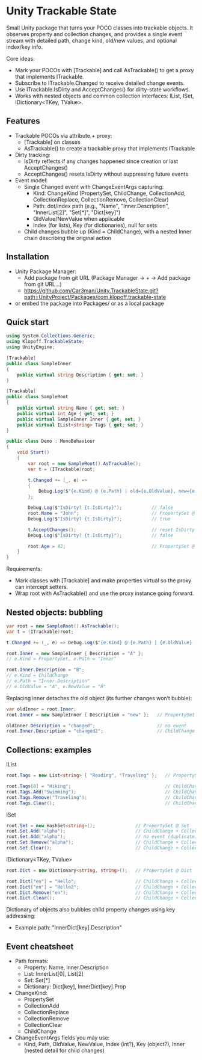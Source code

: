 # Unity Trackable State

Small Unity package that turns your POCO classes into trackable objects. It observes property and collection changes, and provides a single event stream with detailed path, change kind, old/new values, and optional index/key info.

Core ideas:
- Mark your POCOs with [Trackable] and call AsTrackable() to get a proxy that implements ITrackable.
- Subscribe to ITrackable.Changed to receive detailed change events.
- Use ITrackable.IsDirty and AcceptChanges() for dirty-state workflows.
- Works with nested objects and common collection interfaces: IList<T>, ISet<T>, IDictionary<TKey, TValue>.

## Features

- Trackable POCOs via attribute + proxy:
  - [Trackable] on classes
  - AsTrackable() to create a trackable proxy that implements ITrackable
- Dirty tracking:
  - IsDirty reflects if any changes happened since creation or last AcceptChanges()
  - AcceptChanges() resets IsDirty without suppressing future events
- Event model:
  - Single Changed event with ChangeEventArgs capturing:
    - Kind: ChangeKind (PropertySet, ChildChange, CollectionAdd, CollectionReplace, CollectionRemove, CollectionClear)
    - Path: dot/index path (e.g., "Name", "Inner.Description", "InnerList[2]", "Set[*]", "Dict[key]")
    - OldValue/NewValue when applicable
    - Index (for lists), Key (for dictionaries), null for sets
  - Child changes bubble up (Kind = ChildChange), with a nested Inner chain describing the original action

## Installation

- Unity Package Manager:
  - Add package from git URL (Package Manager → + → Add package from git URL…)
  - https://github.com/Car3man/Unity.TrackableState.git?path=UnityProject/Packages/com.klopoff.trackable-state
- or embed the package into Packages/ or as a local package

## Quick start

```csharp
using System.Collections.Generic;
using Klopoff.TrackableState;
using UnityEngine;

[Trackable]
public class SampleInner
{
    public virtual string Description { get; set; }
}

[Trackable]
public class SampleRoot
{
    public virtual string Name { get; set; }
    public virtual int Age { get; set; }
    public virtual SampleInner Inner { get; set; }
    public virtual IList<string> Tags { get; set; }
}

public class Demo : MonoBehaviour
{
    void Start()
    {
        var root = new SampleRoot().AsTrackable();
        var t = (ITrackable)root;

        t.Changed += (_, e) =>
        {
            Debug.Log($"{e.Kind} @ {e.Path} | old={e.OldValue}, new={e.NewValue}, idx={e.Index}, key={e.Key}");
        };

        Debug.Log($"IsDirty? {t.IsDirty}");           // false
        root.Name = "John";                           // PropertySet @ Name
        Debug.Log($"IsDirty? {t.IsDirty}");           // true

        t.AcceptChanges();                            // reset IsDirty
        Debug.Log($"IsDirty? {t.IsDirty}");           // false

        root.Age = 42;                                // PropertySet @ Age -> IsDirty = true again
    }
}
```

Requirements:
- Mark classes with [Trackable] and make properties virtual so the proxy can intercept setters.
- Wrap root with AsTrackable() and use the proxy instance going forward.

## Nested objects: bubbling

```csharp
var root = new SampleRoot().AsTrackable();
var t = (ITrackable)root;

t.Changed += (_, e) => Debug.Log($"{e.Kind} @ {e.Path} | {e.OldValue} -> {e.NewValue}");

root.Inner = new SampleInner { Description = "A" };
// e.Kind = PropertySet, e.Path = "Inner"

root.Inner.Description = "B";
// e.Kind = ChildChange
// e.Path = "Inner.Description"
// e.OldValue = "A", e.NewValue = "B"
```

Replacing inner detaches the old object (its further changes won’t bubble):

```csharp
var oldInner = root.Inner;
root.Inner = new SampleInner { Description = "new" };   // PropertySet @ Inner

oldInner.Description = "changed";                       // no event
root.Inner.Description = "changed2";                    // ChildChange @ Inner.Description
```

## Collections: examples

IList<T>
```csharp
root.Tags = new List<string> { "Reading", "Traveling" };   // PropertySet @ Tags

root.Tags[0] = "Hiking";                                   // ChildChange + CollectionReplace @ Tags[0]
root.Tags.Add("Swimming");                                 // ChildChange + CollectionAdd @ Tags[2]
root.Tags.Remove("Traveling");                             // ChildChange + CollectionRemove @ Tags[1]
root.Tags.Clear();                                         // ChildChange + CollectionClear @ Tags
```

ISet<T>
```csharp
root.Set = new HashSet<string>();               // PropertySet @ Set
root.Set.Add("alpha");                          // ChildChange + CollectionAdd @ Set[*]
root.Set.Add("alpha");                          // no event (duplicate)
root.Set.Remove("alpha");                       // ChildChange + CollectionRemove @ Set[*]
root.Set.Clear();                               // ChildChange + CollectionClear @ Set
```

IDictionary<TKey, TValue>
```csharp
root.Dict = new Dictionary<string, string>();   // PropertySet @ Dict

root.Dict["en"] = "Hello";                      // ChildChange + CollectionAdd @ Dict[en]
root.Dict["en"] = "Hello2";                     // ChildChange + CollectionReplace @ Dict[en]
root.Dict.Remove("en");                         // ChildChange + CollectionRemove @ Dict[en]
root.Dict.Clear();                              // ChildChange + CollectionClear @ Dict
```

Dictionary of objects also bubbles child property changes using key addressing:
- Example path: "InnerDict[key].Description"

## Event cheatsheet

- Path formats:
  - Property: Name, Inner.Description
  - List: InnerList[0], List[2]
  - Set: Set[*]
  - Dictionary: Dict[key], InnerDict[key].Prop
- ChangeKind:
  - PropertySet
  - CollectionAdd
  - CollectionReplace
  - CollectionRemove
  - CollectionClear
  - ChildChange
- ChangeEventArgs fields you may use:
  - Kind, Path, OldValue, NewValue, Index (int?), Key (object?), Inner (nested detail for child changes)